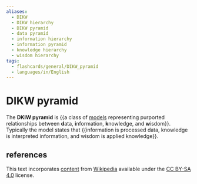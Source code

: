 ```yaml
---
aliases:
  - DIKW
  - DIKW hierarchy
  - DIKW pyramid
  - data pyramid
  - information hierarchy
  - information pyramid
  - knowledge hierarchy
  - wisdom hierarchy
tags:
  - flashcards/general/DIKW_pyramid
  - languages/in/English
---
```


# DIKW pyramid

The __DKIW pyramid__ is {{a class of [models](model.md) representing purported relationships between <b>d</b>ata, <b>i</b>nformation, <b>k</b>nowledge, and <b>w</b>isdom}}. Typically the model states that {{information is processed data, knowledge is interpreted information, and wisdom is applied knowledge}}.

## references

This text incorporates [content](https://en.wikipedia.org/wiki/DIKW_pyramid) from [Wikipedia](Wikipedia.md) available under the [CC BY-SA 4.0](https://creativecommons.org/licenses/by-sa/4.0/) license.
